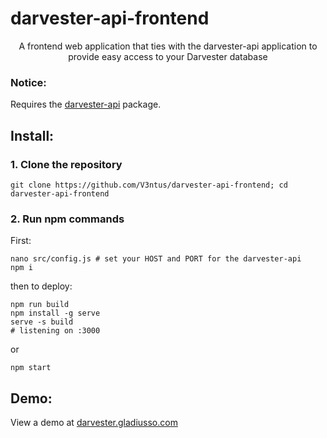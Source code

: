 # darvester-api-frontend
<p align="center">
A frontend web application that ties with the darvester-api application to provide easy access to your Darvester database
</p>

### Notice:
Requires the [darvester-api](https://github.com/V3ntus/darvester-api) package.

## Install:
### 1. Clone the repository
```
git clone https://github.com/V3ntus/darvester-api-frontend; cd darvester-api-frontend
```
### 2. Run npm commands
First:
```
nano src/config.js # set your HOST and PORT for the darvester-api
npm i
```
then to deploy:
```
npm run build
npm install -g serve
serve -s build
# listening on :3000
```
or
```
npm start
```

## Demo:
View a demo at [darvester.gladiusso.com](http://darvester.gladiusso.com)
